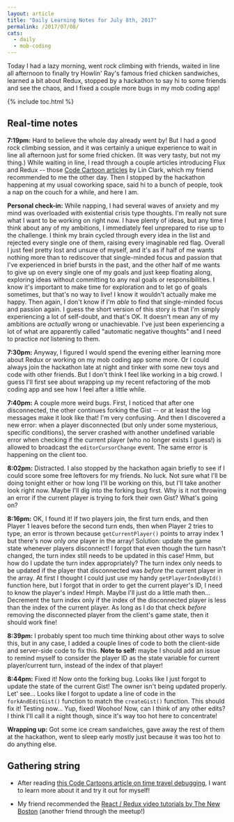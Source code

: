 ```yaml
---
layout: article
title: "Daily Learning Notes for July 8th, 2017"
permalink: /2017/07/08/
cats:
  - daily
  - mob-coding
---
```


Today I had a lazy morning, went rock climbing with friends, waited in line all afternoon to finally try Howlin' Ray's famous fried chicken sandwiches, learned a bit about Redux, stopped by a hackathon to say hi to some friends and see the chaos, and I fixed a couple more bugs in my mob coding app!

{% include toc.html %}

## Real-time notes

**7:19pm:** Hard to believe the whole day already went by! But I had a good rock climbing session, and it was certainly a unique experience to wait in line all afternoon just for some fried chicken. (It was very tasty, but not my thing.) While waiting in line, I read through a couple articles introducing Flux and Redux -- those [Code Cartoon articles](https://code-cartoons.com) by Lin Clark, which my friend recommended to me the other day. Then I stopped by the hackathon happening at my usual coworking space, said hi to a bunch of people, took a nap on the couch for a while, and here I am.

**Personal check-in:** While napping, I had several waves of anxiety and my mind was overloaded with existential crisis type thoughts. I'm really not sure what I want to be working on right now. I have plenty of ideas, but any time I think about any of my ambitions, I immediately feel unprepared to rise up to the challenge. I think my brain cycled through every idea in the list and rejected every single one of them, raising every imaginable red flag. Overall I just feel pretty lost and unsure of myself, and it's as if half of me wants nothing more than to rediscover that single-minded focus and passion that I've experienced in brief bursts in the past, and the other half of me wants to give up on every single one of my goals and just keep floating along, exploring ideas without committing to any real goals or responsibilities. I know it's important to make time for exploration and to let go of goals sometimes, but that's no way to live! I know it wouldn't actually make me happy. Then again, I don't know if I'm *able* to find that single-minded focus and passion again. I guess the short version of this story is that I'm simply experiencing a lot of self-doubt, and that's OK. It doesn't mean any of my ambitions are *actually* wrong or unachievable. I've just been experiencing a lot of what are apparently called "automatic negative thoughts" and I need to practice *not* listening to them.

**7:30pm:** Anyway, I figured I would spend the evening either learning more about Redux or working on my mob coding app some more. Or I could always join the hackathon late at night and tinker with some new toys and code with other friends. But I don't think I feel like working in a big crowd. I guess I'll first see about wrapping up my recent refactoring of the mob coding app and see how I feel after a little while.

**7:40pm:** A couple more weird bugs. First, I noticed that after one disconnected, the other continues forking the Gist -- or at least the log messages make it look like that! I'm very confusing. And then I discovered a new error: when a player disconnected (but only under some mysterious, specific conditions), the server crashed with another undefined variable error when checking if the current player (who no longer exists I guess!) is allowed to broadcast the `editorCursorChange` event. The same error is happening on the client too.

**8:02pm:** Distracted. I also stopped by the hackathon again briefly to see if I could score some free leftovers for my friends. No luck. Not sure what I'll be doing tonight either or how long I'll be working on this, but I'll take another look right now. Maybe I'll dig into the forking bug first. Why is it not throwing an error if the current player is trying to fork their own Gist? What's going on?

**8:16pm:** OK, I found it! If two players join, the first turn ends, and then Player 1 leaves before the second turn ends, then when Player 2 tries to type, an error is thrown because `getCurrentPlayer()` points to array index 1 but there's now only *one* player in the array! Solution: update the game state whenever players disconnect! I forgot that even though the turn hasn't changed, the turn index still needs to be updated in this case! Hmm, but how do I update the turn index appropriately? The turn index only needs to be updated if the player that disconnected was *before* the current player in the array. At first I thought I could just use my handy `getPlayerIndexById()` function here, but I forgot that in order to get the current player's ID, I need to know the player's index! Hmph. Maybe I'll just do a little math then... Decrement the turn index only if the index of the disconnected player is less than the index of the current player. As long as I do that check *before* removing the disconnected player from the client's game state, then it should work fine!

**8:39pm:** I probably spent too much time thinking about other ways to solve this, but in any case, I added a couple lines of code to both the client-side and server-side code to fix this. **Note to self:** maybe I should add an issue to remind myself to consider the player ID as the state variable for current player/current turn, instead of the index of that player!

**8:44pm:** Fixed it! Now onto the forking bug. Looks like I just forgot to update the state of the current Gist! The owner isn't being updated properly. Let' see... Looks like I forgot to update a line of code in the `forkAndEditGist()` function to match the `createGist()` function. This should fix it! Testing now... Yup, fixed! Woohoo! Now, can I think of any other edits? I think I'll call it a night though, since it's way too hot here to concentrate!

**Wrapping up:** Got some ice cream sandwiches, gave away the rest of them at the hackathon, went to sleep early mostly just because it was too hot to do anything else.

## Gathering string

  - After reading [this Code Cartoons article on time travel debugging](https://code-cartoons.com/hot-reloading-and-time-travel-debugging-what-are-they-3c8ed2812f35), I want to learn more about it and try it out for myself!

  - My friend recommended the [React / Redux video tutorials by The New Boston](https://www.youtube.com/watch?v=DiLVAXlVYR0&list=PL6gx4Cwl9DGBbSLZjvleMwldX8jGgXV6a) (another friend through the meetup!)
